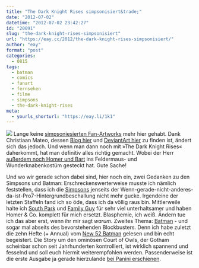 ```yaml
---
title: "The Dark Knight Rises simpsonisiert&trade;"
date: "2012-07-02"
datetime: "2012-07-02 23:42:27"
id: "20091"
slug: "the-dark-knight-rises-simpsonisiert"
url: "https://eay.cc/2012/the-dark-knight-rises-simpsonisiert/"
author: "eay"
format: "post"
categories:
  - 0815
tags:
  - batman
  - comics
  - fanart
  - fernsehen
  - filme
  - simpsons
  - the-dark-knight-rises
meta:
  - yourls_shorturl: "https://eay.li/1k1"
---
```


![](https://eay.cc/uploads/2012/simpsonsrises.jpg) Lange keine [simpsoniesierten Fan-Artworks](http://eay.cc/?s=simpsonisiert) mehr hier gehabt. Dank Christiaan Mateo, dessen [Blog hier](http://christiaanmateo.blogspot.com/) und [DeviantArt hier](http://moroteo56.deviantart.com/) zu finden ist, ändert sich das jedoch. Und wenn man dann noch mit »The Dark Knight Rises« daherkommt, hat man definitiv alles richtig gemacht. Wobei der Herr [außerdem noch Homer und Bart](http://moroteo56.deviantart.com/#/d55qyvr) ins Feldermaus- und Wunderknabenkostüm gesteckt hat. Gute Sache!

Und wo wir gerade schon dabei sind, hier noch ein, zwei Gedanken zu den Simpsons und Batman: Erschreckenswerterweise musste ich nämlich feststellen, dass ich die [Simpsons](//eay.cc/tag/simpsons/) jenseits der Wenn-gerade-nicht-anderes-da-ist-Pro7-Hintergrundbeschallung nicht mehr gucke. Irgendeine der letzten Staffeln fand ich so öde, dass ich da völlig raus bin. Mittlerweile halte ich [South Park](//eay.cc/tag/south-park/) und [Family Guy](//eay.cc/tag/family-guy/) für sehr viel unterhaltsamer und haben Homer & Co. komplett für mich ersetzt. Blasphemie, ich weiß. Ändern tue ich das aber erst, wenn ihr mir sagt _warum_. Zweites Thema: [Batman](//eay.cc/tag/batman/) - und sogar mal abseits des bevorstehenden Blockbusters. Denn ich habe zuletzt die zehn Hefte (+ Annual) vom [New 52 Batman](http://en.wikipedia.org/wiki/Batman_(comic_book)#2011_relaunch) gelesen und bin echt begeistert. Die Story um den ominösen Court of Owls, der Gotham scheinbar schon seit Jahrhunderten kontrolliert, ist wirklich spannend und fesselnd und soll euch hiermit weiterempfohlen werden. Passenderweise ist die erste Ausgabe ja gerade hierzulande [bei Panini erschienen](http://www.paninicomics.de/batman-S63.html).
